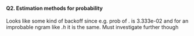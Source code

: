 #### Q2. Estimation methods for probability

Looks like some kind of backoff since e.g. prob of . is 3.333e-02 and for an improbable ngram like *.h* it is the same. Must investigate further though    

